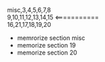 misc,3,4,5,6,7,8
<br>
9,10,11,12,13,14,15 <===========
<br>
16,21,17,18,19,20
<br>
- memrorize section misc
- memorize section 19
- memorize section 20